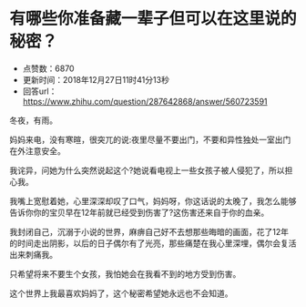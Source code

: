 # 有哪些你准备藏一辈子但可以在这里说的秘密？
- 点赞数：6870
- 更新时间：2018年12月27日11时41分13秒
- 回答url：https://www.zhihu.com/question/287642868/answer/560723591
<body>
 <p data-pid="Qv3-00Tw">冬夜，有雨。</p>
 <p data-pid="UtuZT-30">妈妈来电，没有寒暄，很突兀的说:夜里尽量不要出门，不要和异性独处一室出门在外注意安全。</p>
 <p data-pid="8j39GfpC">我诧异，问她为什么突然说起这个?她说看电视上一些女孩子被人侵犯了，所以担心我。</p>
 <p data-pid="Hy3Ngbel">我嘴上宽慰着她，心里深深却叹了口气，妈妈呀，你这话说的太晚了，我怎么能够告诉你你的宝贝早在12年前就已经受到伤害了?这伤害还来自于你的血亲。</p>
 <p data-pid="pDSdzpar">我封闭自己，沉溺于小说的世界，麻痹自己好不去想那些晦暗的画面，花了12年的时间走出阴影，以后的日子偶尔有了光亮，那些痛楚在我心里深埋，偶尔会复活出来刺痛我。</p>
 <p data-pid="EGINZ5kI">只希望将来不要生个女孩，我怕她会在我看不到的地方受到伤害。</p>
 <p data-pid="JXdXBmjG">这个世界上我最喜欢妈妈了，这个秘密希望她永远也不会知道。</p>
</body>